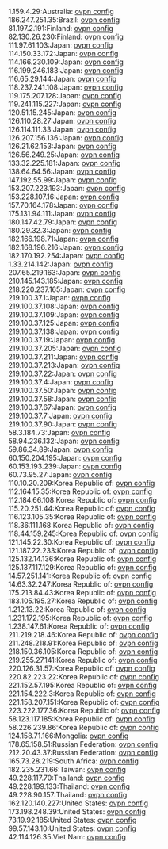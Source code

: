 1.159.4.29:Australia: [ovpn config](vpn/1_159_4_29.ovpn)  
186.247.251.35:Brazil: [ovpn config](vpn/186_247_251_35.ovpn)  
81.197.2.191:Finland: [ovpn config](vpn/81_197_2_191.ovpn)  
82.130.26.230:Finland: [ovpn config](vpn/82_130_26_230.ovpn)  
111.97.61.103:Japan: [ovpn config](vpn/111_97_61_103.ovpn)  
114.150.33.172:Japan: [ovpn config](vpn/114_150_33_172.ovpn)  
114.166.230.109:Japan: [ovpn config](vpn/114_166_230_109.ovpn)  
116.199.246.183:Japan: [ovpn config](vpn/116_199_246_183.ovpn)  
116.65.29.144:Japan: [ovpn config](vpn/116_65_29_144.ovpn)  
118.237.241.108:Japan: [ovpn config](vpn/118_237_241_108.ovpn)  
119.175.207.128:Japan: [ovpn config](vpn/119_175_207_128.ovpn)  
119.241.115.227:Japan: [ovpn config](vpn/119_241_115_227.ovpn)  
120.51.15.245:Japan: [ovpn config](vpn/120_51_15_245.ovpn)  
126.110.28.27:Japan: [ovpn config](vpn/126_110_28_27.ovpn)  
126.114.111.33:Japan: [ovpn config](vpn/126_114_111_33.ovpn)  
126.207.156.136:Japan: [ovpn config](vpn/126_207_156_136.ovpn)  
126.21.62.153:Japan: [ovpn config](vpn/126_21_62_153.ovpn)  
126.56.249.25:Japan: [ovpn config](vpn/126_56_249_25.ovpn)  
133.32.225.181:Japan: [ovpn config](vpn/133_32_225_181.ovpn)  
138.64.64.56:Japan: [ovpn config](vpn/138_64_64_56.ovpn)  
147.192.55.99:Japan: [ovpn config](vpn/147_192_55_99.ovpn)  
153.207.223.193:Japan: [ovpn config](vpn/153_207_223_193.ovpn)  
153.228.107.16:Japan: [ovpn config](vpn/153_228_107_16.ovpn)  
157.70.164.178:Japan: [ovpn config](vpn/157_70_164_178.ovpn)  
175.131.94.111:Japan: [ovpn config](vpn/175_131_94_111.ovpn)  
180.147.42.79:Japan: [ovpn config](vpn/180_147_42_79.ovpn)  
180.29.32.3:Japan: [ovpn config](vpn/180_29_32_3.ovpn)  
182.166.198.71:Japan: [ovpn config](vpn/182_166_198_71.ovpn)  
182.168.196.216:Japan: [ovpn config](vpn/182_168_196_216.ovpn)  
182.170.192.254:Japan: [ovpn config](vpn/182_170_192_254.ovpn)  
1.33.214.142:Japan: [ovpn config](vpn/1_33_214_142.ovpn)  
207.65.219.163:Japan: [ovpn config](vpn/207_65_219_163.ovpn)  
210.145.143.185:Japan: [ovpn config](vpn/210_145_143_185.ovpn)  
218.220.237.165:Japan: [ovpn config](vpn/218_220_237_165.ovpn)  
219.100.37.1:Japan: [ovpn config](vpn/219_100_37_1.ovpn)  
219.100.37.108:Japan: [ovpn config](vpn/219_100_37_108.ovpn)  
219.100.37.109:Japan: [ovpn config](vpn/219_100_37_109.ovpn)  
219.100.37.125:Japan: [ovpn config](vpn/219_100_37_125.ovpn)  
219.100.37.138:Japan: [ovpn config](vpn/219_100_37_138.ovpn)  
219.100.37.19:Japan: [ovpn config](vpn/219_100_37_19.ovpn)  
219.100.37.205:Japan: [ovpn config](vpn/219_100_37_205.ovpn)  
219.100.37.211:Japan: [ovpn config](vpn/219_100_37_211.ovpn)  
219.100.37.213:Japan: [ovpn config](vpn/219_100_37_213.ovpn)  
219.100.37.22:Japan: [ovpn config](vpn/219_100_37_22.ovpn)  
219.100.37.4:Japan: [ovpn config](vpn/219_100_37_4.ovpn)  
219.100.37.50:Japan: [ovpn config](vpn/219_100_37_50.ovpn)  
219.100.37.58:Japan: [ovpn config](vpn/219_100_37_58.ovpn)  
219.100.37.67:Japan: [ovpn config](vpn/219_100_37_67.ovpn)  
219.100.37.7:Japan: [ovpn config](vpn/219_100_37_7.ovpn)  
219.100.37.90:Japan: [ovpn config](vpn/219_100_37_90.ovpn)  
58.3.184.73:Japan: [ovpn config](vpn/58_3_184_73.ovpn)  
58.94.236.132:Japan: [ovpn config](vpn/58_94_236_132.ovpn)  
59.86.34.89:Japan: [ovpn config](vpn/59_86_34_89.ovpn)  
60.150.204.195:Japan: [ovpn config](vpn/60_150_204_195.ovpn)  
60.153.193.239:Japan: [ovpn config](vpn/60_153_193_239.ovpn)  
60.73.95.27:Japan: [ovpn config](vpn/60_73_95_27.ovpn)  
110.10.20.209:Korea Republic of: [ovpn config](vpn/110_10_20_209.ovpn)  
112.164.15.35:Korea Republic of: [ovpn config](vpn/112_164_15_35.ovpn)  
112.184.66.108:Korea Republic of: [ovpn config](vpn/112_184_66_108.ovpn)  
115.20.251.44:Korea Republic of: [ovpn config](vpn/115_20_251_44.ovpn)  
116.123.105.35:Korea Republic of: [ovpn config](vpn/116_123_105_35.ovpn)  
118.36.111.168:Korea Republic of: [ovpn config](vpn/118_36_111_168.ovpn)  
118.44.159.245:Korea Republic of: [ovpn config](vpn/118_44_159_245.ovpn)  
121.145.22.30:Korea Republic of: [ovpn config](vpn/121_145_22_30.ovpn)  
121.187.22.233:Korea Republic of: [ovpn config](vpn/121_187_22_233.ovpn)  
125.132.14.136:Korea Republic of: [ovpn config](vpn/125_132_14_136.ovpn)  
125.137.117.129:Korea Republic of: [ovpn config](vpn/125_137_117_129.ovpn)  
14.57.251.141:Korea Republic of: [ovpn config](vpn/14_57_251_141.ovpn)  
14.63.32.247:Korea Republic of: [ovpn config](vpn/14_63_32_247.ovpn)  
175.213.84.43:Korea Republic of: [ovpn config](vpn/175_213_84_43.ovpn)  
183.105.195.27:Korea Republic of: [ovpn config](vpn/183_105_195_27.ovpn)  
1.212.13.22:Korea Republic of: [ovpn config](vpn/1_212_13_22.ovpn)  
1.231.172.195:Korea Republic of: [ovpn config](vpn/1_231_172_195.ovpn)  
1.238.147.61:Korea Republic of: [ovpn config](vpn/1_238_147_61.ovpn)  
211.219.218.46:Korea Republic of: [ovpn config](vpn/211_219_218_46.ovpn)  
211.248.218.91:Korea Republic of: [ovpn config](vpn/211_248_218_91.ovpn)  
218.150.36.105:Korea Republic of: [ovpn config](vpn/218_150_36_105.ovpn)  
219.255.27.141:Korea Republic of: [ovpn config](vpn/219_255_27_141.ovpn)  
220.126.31.57:Korea Republic of: [ovpn config](vpn/220_126_31_57.ovpn)  
220.82.223.22:Korea Republic of: [ovpn config](vpn/220_82_223_22.ovpn)  
221.152.57.195:Korea Republic of: [ovpn config](vpn/221_152_57_195.ovpn)  
221.154.222.3:Korea Republic of: [ovpn config](vpn/221_154_222_3.ovpn)  
221.158.207.151:Korea Republic of: [ovpn config](vpn/221_158_207_151.ovpn)  
223.222.177.36:Korea Republic of: [ovpn config](vpn/223_222_177_36.ovpn)  
58.123.117.185:Korea Republic of: [ovpn config](vpn/58_123_117_185.ovpn)  
58.226.239.86:Korea Republic of: [ovpn config](vpn/58_226_239_86.ovpn)  
124.158.71.166:Mongolia: [ovpn config](vpn/124_158_71_166.ovpn)  
178.65.158.51:Russian Federation: [ovpn config](vpn/178_65_158_51.ovpn)  
212.20.43.37:Russian Federation: [ovpn config](vpn/212_20_43_37.ovpn)  
165.73.28.219:South Africa: [ovpn config](vpn/165_73_28_219.ovpn)  
182.235.231.66:Taiwan: [ovpn config](vpn/182_235_231_66.ovpn)  
49.228.117.70:Thailand: [ovpn config](vpn/49_228_117_70.ovpn)  
49.228.199.133:Thailand: [ovpn config](vpn/49_228_199_133.ovpn)  
49.228.90.157:Thailand: [ovpn config](vpn/49_228_90_157.ovpn)  
162.120.140.227:United States: [ovpn config](vpn/162_120_140_227.ovpn)  
173.198.248.39:United States: [ovpn config](vpn/173_198_248_39.ovpn)  
73.19.92.185:United States: [ovpn config](vpn/73_19_92_185.ovpn)  
99.57.143.10:United States: [ovpn config](vpn/99_57_143_10.ovpn)  
42.114.126.35:Viet Nam: [ovpn config](vpn/42_114_126_35.ovpn)  
